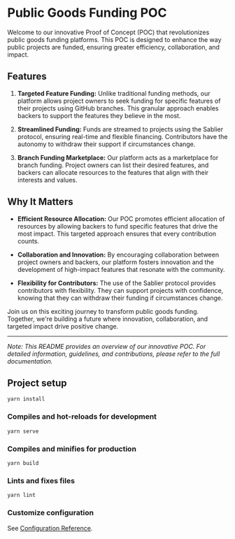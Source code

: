 # Public Goods Funding POC

Welcome to our innovative Proof of Concept (POC) that revolutionizes public goods funding platforms. This POC is designed to enhance the way public projects are funded, ensuring greater efficiency, collaboration, and impact.

## Features

1. **Targeted Feature Funding:** Unlike traditional funding methods, our platform allows project owners to seek funding for specific features of their projects using GitHub branches. This granular approach enables backers to support the features they believe in the most.

2. **Streamlined Funding:** Funds are streamed to projects using the Sablier protocol, ensuring real-time and flexible financing. Contributors have the autonomy to withdraw their support if circumstances change.

3. **Branch Funding Marketplace:** Our platform acts as a marketplace for branch funding. Project owners can list their desired features, and backers can allocate resources to the features that align with their interests and values.

## Why It Matters

- **Efficient Resource Allocation:** Our POC promotes efficient allocation of resources by allowing backers to fund specific features that drive the most impact. This targeted approach ensures that every contribution counts.

- **Collaboration and Innovation:** By encouraging collaboration between project owners and backers, our platform fosters innovation and the development of high-impact features that resonate with the community.

- **Flexibility for Contributors:** The use of the Sablier protocol provides contributors with flexibility. They can support projects with confidence, knowing that they can withdraw their funding if circumstances change.

Join us on this exciting journey to transform public goods funding. Together, we're building a future where innovation, collaboration, and targeted impact drive positive change.

---

*Note: This README provides an overview of our innovative POC. For detailed information, guidelines, and contributions, please refer to the full documentation.*

## Project setup
```
yarn install
```

### Compiles and hot-reloads for development
```
yarn serve
```

### Compiles and minifies for production
```
yarn build
```

### Lints and fixes files
```
yarn lint
```

### Customize configuration
See [Configuration Reference](https://cli.vuejs.org/config/).
